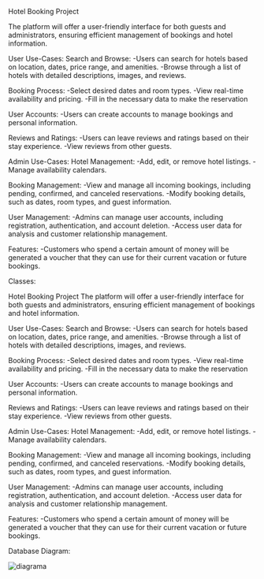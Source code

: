 Hotel Booking Project


The platform will offer a user-friendly interface for both guests and administrators, ensuring efficient management of bookings and hotel information.

User Use-Cases:
Search and Browse:
-Users can search for hotels based on location, dates, price range, and amenities.
-Browse through a list of hotels with detailed descriptions, images, and reviews.

Booking Process:
-Select desired dates and room types.
-View real-time availability and pricing.
-Fill in the necessary data to make the reservation

User Accounts:
-Users can create accounts to manage bookings and personal information.

Reviews and Ratings:
-Users can leave reviews and ratings based on their stay experience.
-View reviews from other guests.

Admin Use-Cases:
Hotel Management:
-Add, edit, or remove hotel listings.
-Manage availability calendars.

Booking Management:
-View and manage all incoming bookings, including pending, confirmed, and canceled reservations.
-Modify booking details, such as dates, room types, and guest information.

User Management:
-Admins can manage user accounts, including registration, authentication, and account deletion.
-Access user data for analysis and customer relationship management.

Features:
-Customers who spend a certain amount of money will be generated a voucher that they can use for their current vacation or future bookings.

Classes:

Hotel Booking Project
The platform will offer a user-friendly interface for both guests and administrators, ensuring efficient management of bookings and hotel information.

User Use-Cases:
Search and Browse:
-Users can search for hotels based on location, dates, price range, and amenities.
-Browse through a list of hotels with detailed descriptions, images, and reviews.

Booking Process:
-Select desired dates and room types.
-View real-time availability and pricing.
-Fill in the necessary data to make the reservation

User Accounts:
-Users can create accounts to manage bookings and personal information.

Reviews and Ratings:
-Users can leave reviews and ratings based on their stay experience.
-View reviews from other guests.

Admin Use-Cases:
Hotel Management:
-Add, edit, or remove hotel listings.
-Manage availability calendars.

Booking Management:
-View and manage all incoming bookings, including pending, confirmed, and canceled reservations.
-Modify booking details, such as dates, room types, and guest information.

User Management:
-Admins can manage user accounts, including registration, authentication, and account deletion.
-Access user data for analysis and customer relationship management.

Features:
-Customers who spend a certain amount of money will be generated a voucher that they can use for their current vacation or future bookings.

Database Diagram:

![diagrama](https://github.com/dincadenisa/hotel_booking/assets/126794370/5fd4bc4c-b46b-48af-96bf-decb783a9512)

